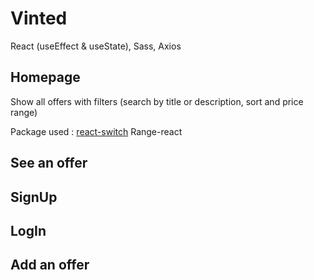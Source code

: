 # Vinted

React (useEffect & useState), Sass, Axios

## Homepage

Show all offers with filters (search by title or description, sort and price range)

Package used :
<a href="https://github.com/markusenglund/react-switch" target="_blank">react-switch</a>
Range-react

## See an offer

## SignUp

## LogIn

## Add an offer
